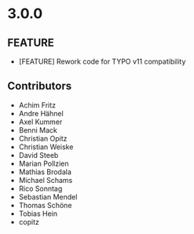 # 3.0.0

## FEATURE

- [FEATURE] Rework code for TYPO v11 compatibility


## Contributors

- Achim Fritz
- Andre Hähnel
- Axel Kummer
- Benni Mack
- Christian Opitz
- Christian Weiske
- David Steeb
- Marian Pollzien
- Mathias Brodala
- Michael Schams
- Rico Sonntag
- Sebastian Mendel
- Thomas Schöne
- Tobias Hein
- copitz


